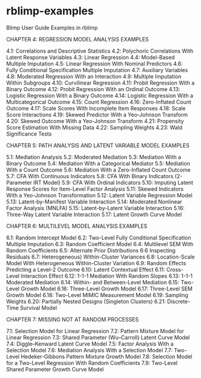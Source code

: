 # rblimp-examples
Blimp User Guide Examples in rblimp

CHAPTER 4: REGRESSION MODEL ANALYSIS EXAMPLES

4.1: Correlations and Descriptive Statistics
4.2: Polychoric Correlations With Latent Response Variables
4.3: Linear Regression
4.4: Model-Based Multiple Imputation 
4.5: Linear Regression With Nominal Predictors 
4.6: Fully Conditional Specification Multiple Imputation
4.7: Auxiliary Variables
4.8: Moderated Regression With an Interaction
4.9: Multiple Imputation Within Subgroups
4.10: Curvilinear Regression
4.11: Probit Regression With a Binary Outcome
4.12: Probit Regression With an Ordinal Outcome
4.13: Logistic Regression With a Binary Outcome
4.14: Logistic Regression With a Multicategorical Outcome
4.15: Count Regression
4.16: Zero-Inflated Count Outcome
4.17: Scale Scores With Incomplete Item Responses
4.18: Scale Score Interactions
4.19: Skewed Predictor With a Yeo-Johnson Transform
4.20: Skewed Outcome With a Yeo-Johnson Transform
4.21: Propensity Score Estimation With Missing Data
4.22: Sampling Weights
4.23: Wald Significance Tests

CHAPTER 5: PATH ANALYSIS AND LATENT VARIABLE MODEL EXAMPLES

5.1: Mediation Analysis
5.2: Moderated Mediation
5.3: Mediation With a Binary Outcome
5.4: Mediation With a Categorical Mediator
5.5: Mediation With a Count Outcome
5.6: Mediation With a Zero-Inflated Count Outcome
5.7: CFA With Continuous Indicators
5.8: CFA With Binary Indicators (2-Parameter IRT Model)
5.9: CFA With Ordinal Indicators
5.10: Imputing Latent Response Scores for Item-Level Factor Analysis
5.11: Skewed Indicators With a Yeo-Johnson Transformation
5.12: Latent Variable Regression Model
5.13: Latent-by-Manifest Variable Interaction
5.14: Moderated Nonlinear Factor Analysis (MNLFA)
5.15: Latent-by-Latent Variable Interaction
5.16: Three-Way Latent Variable Interaction
5.17: Latent Growth Curve Model

CHAPTER 6: MULTILEVEL MODEL ANALYSIS EXAMPLES

6.1: Random Intercept Model
6.2: Two-Level Fully Conditional Specification Multiple Imputation
6.3: Random Coefficient Model
6.4: Multilevel SEM With Random Coefficients
6.5: Alternate Prior Distributions
6:6  Inspecting Residuals
6.7: Heterogeneous) Within-Cluster Variances
6.8: Location-Scale Model With Heterogeneous Within-Cluster Variation
6.9: Random Effects Predicting a Level-2 Outcome
6.10: Latent Contextual Effect
6.11: Cross-Level Interaction Effect
6.12: 1-1-1 Mediation With Random Slopes
6.13: 1-1-1 Moderated Mediation
6.14: Within- and Between-Level Mediation
6.15: Two-Level Growth Model
6.16: Three-Level Growth Model
6.17: Three-Level SEM Growth Model
6.18: Two-Level MIMIC Measurement Model
6.19: Sampling Weights
6.20: Partially Nested Designs (Singleton Clusters)
6.21: Discrete-Time Survival Model

CHAPTER 7: MISSING NOT AT RANDOM PROCESSES

7.1: Selection Model for Linear Regression
7.2: Pattern Mixture Model for Linear Regression
7.3: Shared Parameter (Wu–Carroll) Latent Curve Model 
7.4: Diggle–Kenward Latent Curve Model
7.5: Factor Analysis With a Selection Model
7.6: Mediation Analysis With a Selection Model
7.7: Two-Level Hedeker-Gibbons Pattern Mixture Growth Model
7.8: Selection Model for a Two-Level Regression With Random Coefficients
7.9: Two-Level Shared Parameter Growth Curve Model



